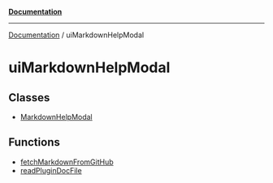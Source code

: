 [**Documentation**](https://raw.githubusercontent.com/Christian-Me/obsidian-front-matter-automate/main/doc/README.md)

***

[Documentation](https://raw.githubusercontent.com/Christian-Me/obsidian-front-matter-automate/main/doc/README.md) / uiMarkdownHelpModal

# uiMarkdownHelpModal

## Classes

- [MarkdownHelpModal](https://raw.githubusercontent.com/Christian-Me/obsidian-front-matter-automate/main/doc/uiMarkdownHelpModal/classes/MarkdownHelpModal.md)

## Functions

- [fetchMarkdownFromGitHub](https://raw.githubusercontent.com/Christian-Me/obsidian-front-matter-automate/main/doc/uiMarkdownHelpModal/functions/fetchMarkdownFromGitHub.md)
- [readPluginDocFile](https://raw.githubusercontent.com/Christian-Me/obsidian-front-matter-automate/main/doc/uiMarkdownHelpModal/functions/readPluginDocFile.md)
